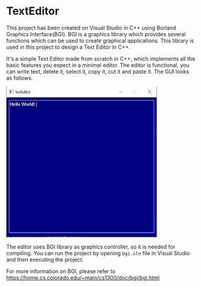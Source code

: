 # TextEditor

This project has been created on Visual Studio in C++ using Borland Graphics Interface(BGI). BGI is a graphics library which provides several functions which can be used to create graphical applications. This library is used in this project to design a Text Editor in C++.

It's a simple Text Editor made from scratch in C++, which implements all the basic features you expect in a minimal editor. The editor is functional, you can write text, delete it, select it, copy it, cut it and paste it. 
The GUI looks as follows.

<img src="image/TextEditor.png" width="400" height="400" />

The editor uses BGI library as graphics controller, so it is needed for compiling. You can run the project by opening ``bgi.sln`` file in Visual Studio and then executing the project. 

For more information on BGI, please refer to https://home.cs.colorado.edu/~main/cs1300/doc/bgi/bgi.html
